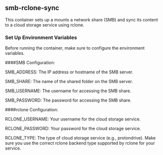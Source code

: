 ## smb-rclone-sync

This container sets up a mounts a network share (SMB) and sync its content to a cloud storage service using rclone. 

### Set Up Environment Variables
Before running the container, make sure to configure the environment variables.

####SMB Configuration:

SMB_ADDRESS: The IP address or hostname of the SMB server.

SMB_SHARE: The name of the shared folder on the SMB server.

SMB_USERNAME: The username for accessing the SMB share.

SMB_PASSWORD: The password for accessing the SMB share.

####rclone Configuration:

RCLONE_USERNAME: Your username for the cloud storage service.

RCLONE_PASSWORD: Your password for the cloud storage service.

RCLONE_TYPE: The type of cloud storage service (e.g., protondrive). Make sure you use the correct rclone backend type supported by rclone for your service.